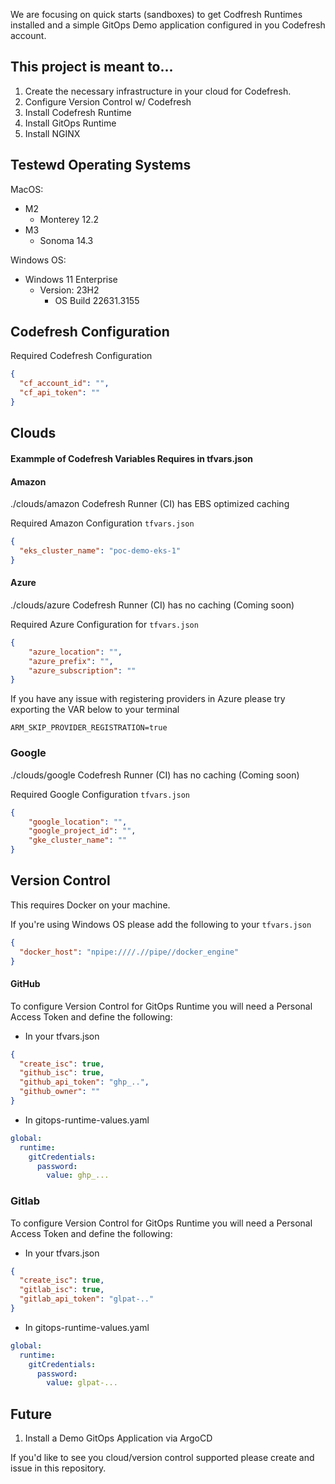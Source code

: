 We are focusing on quick starts (sandboxes) to get Codfresh Runtimes installed and a simple GitOps Demo application configured in you Codefresh account.

## This project is meant to...

1. Create the necessary infrastructure in your cloud for Codefresh.
1. Configure Version Control w/ Codefresh
1. Install Codefresh Runtime
1. Install GitOps Runtime
1. Install NGINX

## Testewd Operating Systems

MacOS:
- M2
  - Monterey 12.2
- M3
  - Sonoma 14.3

Windows OS:
- Windows 11 Enterprise
  - Version: 23H2 
    - OS Build 22631.3155

## Codefresh Configuration

Required Codefresh Configuration

```json
{
  "cf_account_id": "",
  "cf_api_token": ""
}
```

## Clouds

#### Exammple of Codefresh Variables Requires in tfvars.json

#### Amazon
./clouds/amazon
Codefresh Runner (CI) has EBS optimized caching

Required Amazon Configuration `tfvars.json`

```json
{
  "eks_cluster_name": "poc-demo-eks-1"
}
```

#### Azure
./clouds/azure
Codefresh Runner (CI) has no caching (Coming soon)

Required Azure Configuration for `tfvars.json`

```json
{
    "azure_location": "",
    "azure_prefix": "",
    "azure_subscription": ""
}
```

If you have any issue with registering providers in Azure please try exporting the VAR below to your terminal

`ARM_SKIP_PROVIDER_REGISTRATION=true`

### Google
./clouds/google
Codefresh Runner (CI) has no caching (Coming soon)

Required Google Configuration `tfvars.json`

```json
{
    "google_location": "",
    "google_project_id": "",
    "gke_cluster_name": ""
}
```

## Version Control

This requires Docker on your machine.

If you're using Windows OS please add the following to your `tfvars.json`

```json
{
  "docker_host": "npipe:////.//pipe//docker_engine"
}
```

#### GitHub


To configure Version Control for GitOps Runtime you will need a Personal Access Token and define the following:

- In your tfvars.json

```json
{
  "create_isc": true,
  "github_isc": true,
  "github_api_token": "ghp_..",
  "github_owner": ""
}
```

- In gitops-runtime-values.yaml

```yaml
global:
  runtime:
    gitCredentials:
      password: 
        value: ghp_...

```

### Gitlab


To configure Version Control for GitOps Runtime you will need a Personal Access Token and define the following:

- In your tfvars.json

```json
{
  "create_isc": true,
  "gitlab_isc": true,
  "gitlab_api_token": "glpat-.."
}
```

- In gitops-runtime-values.yaml

```yaml
global:
  runtime:
    gitCredentials:
      password: 
        value: glpat-...

```


## Future
1. Install a Demo GitOps Application via ArgoCD

If you'd like to see you cloud/version control supported please create and issue in this repository.
